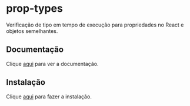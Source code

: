 # prop-types

Verificação de tipo em tempo de execução para propriedades no React e objetos semelhantes.

## Documentação

Clique [aqui](https://github.com/facebook/prop-types) para ver a documentação.

## Instalação

Clique [aqui](https://www.npmjs.com/package/prop-types) para fazer a instalação.
